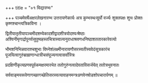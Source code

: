 +++
title = "०१ विद्यारम्भः"

+++
पञ्चमेवर्षेअक्षरलेखनारम्भ उत्तरायणेकार्यः अत्र कुम्भस्थःसूर्यो वर्ज्यः शुक्लपक्षः शुभः प्रोक्तः कृष्णश्चान्त्यत्रिकविना ।

द्वितीयातृतीयापञ्चमीदशम्येकादशीद्वादशीत्रयोदश्यःश्रेष्ठाः अश्विनीमृगार्द्रापुनर्वसुपुष्यहस्तचित्रास्वात्यनुराधाश्रवणधनिष्ठाशततारकारेवत्यो

भौमशनिभिन्नवाराश्चशुभाः विघ्नेशंलक्ष्मीनारायणौसरस्वतीस्ववेदंसूत्रकारंच पूजयित्वागुरुंब्राह्मणान्धात्रीचसंपूज्यनत्वासर्वांस्त्रिः

प्रदक्षिणीकृत्यप्रणवपूर्वकमक्षरमारभेत ततोगुरुंनत्वादेवताविसर्जयेत् ततोत्रभुवनातः

सर्ववाङ्मयरूपेणागच्छागच्छेतिसरस्वत्यावाहनमन्त्रःप्रणवेनषोडशोपचारार्पणम् ॥
